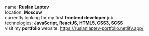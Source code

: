 name: **Ruslan Laptev**<br>
location: **Moscow**<br>
currently looking for my first **frontend developer** job <br>
technologies: **JavaScript, ReactJS, HTML5, CSS3, SCSS** <br>
visit my **portfolio** website: https://ruslanlaptev-portfolio.netlify.app/
